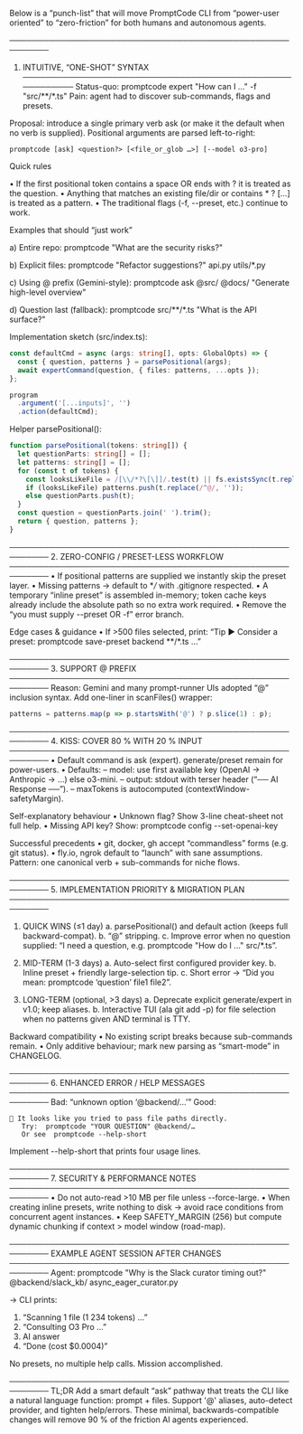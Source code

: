 Below is a “punch-list” that will move PromptCode CLI from “power-user oriented” to “zero-friction” for both humans and autonomous agents.

─────────────────────────────────────────────────────────
1.  INTUITIVE, “ONE-SHOT” SYNTAX
─────────────────────────────────────────────────────────
Status-quo:   promptcode expert "How can I …" -f "src/**/*.ts"
Pain: agent had to discover sub-commands, flags and presets.

Proposal: introduce a single primary verb ask (or make it the default
when no verb is supplied).  Positional arguments are parsed left-to-right:

    promptcode [ask] <question?> [<file_or_glob …>] [--model o3-pro]

Quick rules

• If the first positional token contains a space OR ends with ? it is
  treated as the question.
• Anything that matches an existing file/dir or contains * ? […] is
  treated as a pattern.
• The traditional flags (-f, --preset, etc.) continue to work.

Examples that should “just work”

a) Entire repo:
    promptcode "What are the security risks?"

b) Explicit files:
    promptcode "Refactor suggestions?" api.py utils/*.py

c) Using @ prefix (Gemini-style):
    promptcode ask @src/ @docs/ "Generate high-level overview"

d) Question last (fallback):
    promptcode src/**/*.ts "What is the API surface?"

Implementation sketch (src/index.ts):

```ts
const defaultCmd = async (args: string[], opts: GlobalOpts) => {
  const { question, patterns } = parsePositional(args);
  await expertCommand(question, { files: patterns, ...opts });
};

program
  .argument('[...inputs]', '')
  .action(defaultCmd);
```

Helper parsePositional():

```ts
function parsePositional(tokens: string[]) {
  let questionParts: string[] = [];
  let patterns: string[] = [];
  for (const t of tokens) {
    const looksLikeFile = /[\\/*?\[\]]/.test(t) || fs.existsSync(t.replace(/^@/, ''));
    if (looksLikeFile) patterns.push(t.replace(/^@/, ''));
    else questionParts.push(t);
  }
  const question = questionParts.join(' ').trim();
  return { question, patterns };
}
```

─────────────────────────────────────────────────────────
2.  ZERO-CONFIG / PRESET-LESS WORKFLOW
─────────────────────────────────────────────────────────
• If positional patterns are supplied we instantly skip the preset layer.
• Missing patterns → default to **/* with .gitignore respected.
• A temporary “inline preset” is assembled in-memory; token cache keys
  already include the absolute path so no extra work required.
• Remove the “you must supply --preset OR -f” error branch.

Edge cases & guidance
• If >500 files selected, print: “Tip ▶ Consider a preset: promptcode
  save-preset backend **/*.ts …”

─────────────────────────────────────────────────────────
3.  SUPPORT @ PREFIX
─────────────────────────────────────────────────────────
Reason: Gemini and many prompt-runner UIs adopted “@” inclusion syntax.
Add one-liner in scanFiles() wrapper:

```ts
patterns = patterns.map(p => p.startsWith('@') ? p.slice(1) : p);
```

─────────────────────────────────────────────────────────
4.  KISS: COVER 80 % WITH 20 % INPUT
─────────────────────────────────────────────────────────
• Default command is ask (expert).  generate/preset remain for power-users.
• Defaults:
  – model: use first available key (OpenAI → Anthropic → …) else o3-mini.
  – output: stdout with terser header (“── AI Response ──”).
  – maxTokens is autocomputed (contextWindow-safetyMargin).

Self-explanatory behaviour
• Unknown flag?  Show 3-line cheat-sheet not full help.
• Missing API key?  Show:  promptcode config --set-openai-key <key>

Successful precedents
• git, docker, gh accept “commandless” forms (e.g.  git status).
• fly.io, ngrok default to “launch” with sane assumptions.
Pattern: one canonical verb + sub-commands for niche flows.

─────────────────────────────────────────────────────────
5.  IMPLEMENTATION PRIORITY & MIGRATION PLAN
─────────────────────────────────────────────────────────
1. QUICK WINS (≤1 day)
   a. parsePositional() and default action (keeps full backward-compat).
   b. “@” stripping.
   c. Improve error when no question supplied: “I need a question, e.g.
      promptcode \"How do I …\" src/*.ts”.

2. MID-TERM (1-3 days)
   a. Auto-select first configured provider key.
   b. Inline preset + friendly large-selection tip.
   c. Short error → “Did you mean: promptcode ‘question’ file1 file2”.

3. LONG-TERM (optional, >3 days)
   a. Deprecate explicit generate/expert in v1.0; keep aliases.
   b. Interactive TUI (ala git add -p) for file selection when no
      patterns given AND terminal is TTY.

Backward compatibility
• No existing script breaks because sub-commands remain.
• Only additive behaviour; mark new parsing as “smart-mode” in CHANGELOG.

─────────────────────────────────────────────────────────
6.  ENHANCED ERROR / HELP MESSAGES
─────────────────────────────────────────────────────────
Bad: “unknown option ‘@backend/…’”
Good: 

```
🙋 It looks like you tried to pass file paths directly.
   Try:  promptcode "YOUR QUESTION" @backend/…
   Or see  promptcode --help-short
```

Implement --help-short that prints four usage lines.

─────────────────────────────────────────────────────────
7.  SECURITY & PERFORMANCE NOTES
─────────────────────────────────────────────────────────
• Do not auto-read >10 MB per file unless --force-large.
• When creating inline presets, write nothing to disk → avoid race
  conditions from concurrent agent instances.
• Keep SAFETY_MARGIN (256) but compute dynamic chunking if context >
  model window (road-map).

─────────────────────────────────────────────────────────
EXAMPLE AGENT SESSION AFTER CHANGES
─────────────────────────────────────────────────────────
Agent:  promptcode "Why is the Slack curator timing out?" @backend/slack_kb/ async_eager_curator.py

→ CLI prints:

1. “Scanning 1 file (1 234 tokens) …”
2. “Consulting O3 Pro …”
3. AI answer
4. “Done (cost $0.0004)”

No presets, no multiple help calls.  Mission accomplished.

─────────────────────────────────────────────────────────
TL;DR
Add a smart default “ask” pathway that treats the CLI like a natural
language function: prompt + files.  Support '@' aliases, auto-detect
provider, and tighten help/errors.  These minimal, backwards-compatible
changes will remove 90 % of the friction AI agents experienced.